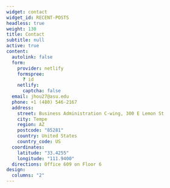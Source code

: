 ```yaml
---
widget: contact
widget_id: RECENT-POSTS
headless: true
weight: 130
title: Contact
subtitle: null
active: true
content:
  autolink: false
  form:
    provider: netlify
    formspree:
      ? id
    netlify:
      captcha: false
  email: jhou27@asu.edu
  phone: +1 (480) 546-2167
  address:
    street: Business Administration C-wing, 300 E Lemon St
    city: Tempe
    region: AZ
    postcode: "85281"
    country: United States
    country_code: US
  coordinates:
    latitude: "33.4255"
    longitude: "111.9400"
  directions: Office 609 on Floor 6
design:
  columns: "2"
---
```


